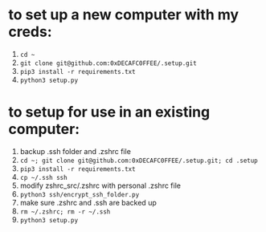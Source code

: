 # to set up a new computer with my creds:
1. `cd ~`
2. `git clone git@github.com:0xDECAFC0FFEE/.setup.git`
3. `pip3 install -r requirements.txt`
4. `python3 setup.py`

# to setup for use in an existing computer:
1. backup .ssh folder and .zshrc file
2. `cd ~; git clone git@github.com:0xDECAFC0FFEE/.setup.git; cd .setup`
3. `pip3 install -r requirements.txt`
4. `cp ~/.ssh ssh`
5. modify zshrc_src/.zshrc with personal .zshrc file
6. `python3 ssh/encrypt_ssh_folder.py`
7. make sure .zshrc and .ssh are backed up
8. `rm ~/.zshrc; rm -r ~/.ssh`
9. `python3 setup.py`